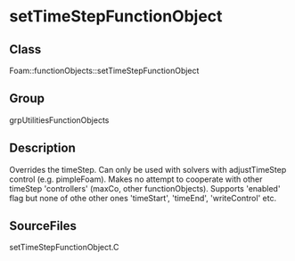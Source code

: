 # setTimeStepFunctionObject 
## Class
Foam::functionObjects::setTimeStepFunctionObject

## Group
grpUtilitiesFunctionObjects

## Description
Overrides the timeStep. Can only be used with
solvers with adjustTimeStep control (e.g. pimpleFoam). Makes no attempt
to cooperate with other timeStep 'controllers' (maxCo, other
functionObjects). Supports 'enabled' flag but none of othe other ones
'timeStart', 'timeEnd', 'writeControl' etc.

## SourceFiles
setTimeStepFunctionObject.C

